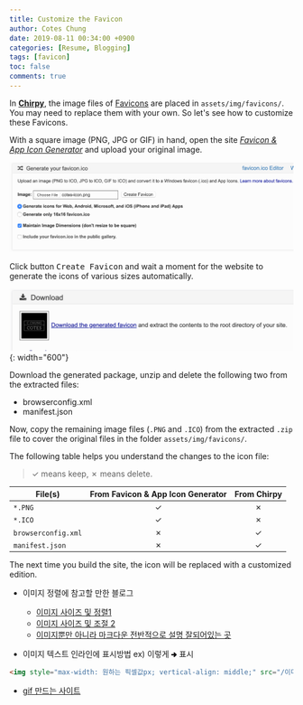 ```yaml
---
title: Customize the Favicon
author: Cotes Chung
date: 2019-08-11 00:34:00 +0900
categories: [Resume, Blogging]
tags: [favicon]
toc: false
comments: true
---
```


In [**Chirpy**](https://github.com/cotes2020/jekyll-theme-chirpy/), the image files of [Favicons](https://www.favicon-generator.org/about/) are placed in `assets/img/favicons/`. You may need to replace them with your own. So let's see how to customize these Favicons.

With a square image (PNG, JPG or GIF) in hand, open the site [*Favicon & App Icon Generator*](https://www.favicon-generator.org/) and upload your original image.

![upload-image](/assets/img/resume/blogging/upload-image.png)

Click button <kbd>Create Favicon</kbd> and wait a moment for the website to generate the icons of various sizes automatically.

![download-icons](/assets/img/resume/blogging/download-icons.png){: width="600"}

Download the generated package, unzip and delete the following two from the extracted files:

- browserconfig.xml
- manifest.json
 
Now, copy the remaining image files (`.PNG` and `.ICO`) from the extracted `.zip` file to cover the original files in the folder `assets/img/favicons/`.

The following table helps you understand the changes to the icon file:

> ✓ means keep, ✗ means delete.

| File(s)             | From Favicon & App Icon Generator | From Chirpy |
|---------------------|:---------------------------------:|:-----------:|
| `*.PNG`             | ✓                                 | ✗           |
| `*.ICO`             | ✓                                 | ✗           |
| `browserconfig.xml` | ✗                                 | ✓           |
| `manifest.json`     | ✗                                 | ✓           |


The next time you build the site, the icon will be replaced with a customized edition.

- 이미지 정렬에 참고할 만한 블로그<br>
    - [이미지 사이즈 및 정렬1](https://blog.yena.io/studynote/2017/11/23/Github-resize-image.html)
    - [이미지 사이즈 및 조절 2](https://stackoverflow.com/questions/24319505/how-can-one-display-images-side-by-side-in-a-github-readme-md)
    - [이미지뿐만 아니라 마크다운 전반적으로 설명 잘되어있는 곳](https://lynmp.com/ko/article/title/markdown-image-ob811c9dc5v0)

- 이미지 텍스트 인라인에 표시방법 ex) 이렇게 <img style="max-width: 10px; vertical-align: middle;" src="/assets/img/rightdirection.png">  표시 
```html
<img style="max-width: 원하는 픽셀값px; vertical-align: middle;" src="/이미지주소/이미지명.png"> 
``` 
- [gif 만드는 사이트 ](https://m.blog.naver.com/PostView.nhn?blogId=minzzok&logNo=221671713605&proxyReferer=https:%2F%2Fwww.google.com%2F)
    